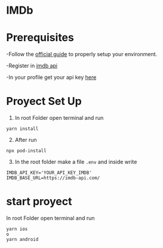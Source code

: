 # IMDb

# Prerequisites

-Follow the [official guide](https://reactnative.dev/docs/environment-setup) to properly setup your environment.

-Register in [imdb api](https://imdb-api.com/Identity/Account/Register)

-In your profile  get your api key  [here](https://imdb-api.com/Identity/Account/Manage)

# Proyect Set Up

1. In root Folder open terminal and run

```
yarn install
```

2. After run

```
npx pod-install
```

3. In the root folder make a file `.env` and inside write

```env
IMDB_API_KEY='YOUR_API_KEY_IMDB' 
IMDB_BASE_URL=https://imdb-api.com/

```

# start proyect 
 
 In root Folder open terminal and run

```
yarn ios 
o
yarn android 
```
